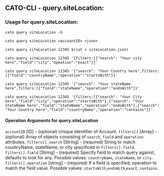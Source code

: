 

## CATO-CLI - query.siteLocation:

### Usage for query.siteLocation:

`cato query siteLocation -h`

`cato query siteLocation <accountID> <json>`

`cato query siteLocation 12345 $(cat < siteLocation.json)`

`cato query siteLocation 12345 '{filters:[{"search": "Your city here","field":"city","opeation":"exact"}}'`

`cato query siteLocation 12345 '{"search": "Your Country here",filters:[{"field":"countryName","operation":"startsWith"}}'`

`cato query siteLocation 12345 '{"search": "Your stateName here",filters:[{"field":"stateName","operation":"endsWith"}}'`

`cato query siteLocation 12345 '{filters:[{"search": "Your City here","field":"city","operation":"startsWith"},{"search": "Your StateName here","field":"stateName","operation":"endsWith"},{"search": "Your Country here","field":"countryName","operation":"contains"}}'`

#### Operation Arguments for query.siteLocation ####
`accountID` [ID] - (optional) Unique Identifier of Account. 
`filters[]` [Array] - (optional) Array of objects consisting of `search`, `field` and `operation` attributes.
`filters[].search` [String] - (required) String to match countryName, stateName, or city specificed in `filters[].field`.
`filters[].field` [String] - (required) Specify field to match query against, defaults to look for any.  Possible values: `countryName`, `stateName`, or `city`.
`filters[].operation` [string] - (required) If a field is specified, operation to match the field value.  Possible values: `startsWith`,`endsWith`,`exact`, `contains`.
